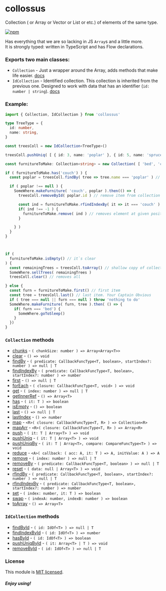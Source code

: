 # collossus

Collection ( or Array or Vector or List or etc.) of elements of the same type.

[![npm](https://img.shields.io/npm/v/collossus)](https://www.npmjs.com/package/collossus)

Has everything that we are so lacking in JS `Array`s and a little more.\
It is strongly typed: written in TypeScript and has Flow declarations.


### Exports two main classes:
* `Collection` - Just a wrapper around the Array, adds methods that make life easier. [docs](https://emgyrz.github.io/collossus/classes/collection)
* `IdCollection` - Identified collection. This collection is inherited from the previous one. Designed to work with data that has an identifier (`id: number | string`). [docs](https://emgyrz.github.io/collossus/classes/idcollection)



### Example:
```typescript
import { Collection, IdCollection } from 'collossus'

type TreeType = {
  id: number,
  name: string,
}

const treesColl = new IdCollection<TreeType>()

treesColl.pushUniq( [ { id: 3, name: 'poplar' }, { id: 5, name: 'spruce' }, { id: 11, name: 'pine' } ] ) // adds only unique elements

const furnitureToMake: Collection<string> = new Collection( [ 'bed', 'couch' ] )

if ( furnitureToMake.has('couch') ) {
  const poplar = treesColl.findBy( tree => tree.name === 'poplar' ) // returns null or item

  if ( poplar !== null ) {
    SomeWhere.makeFurniture( 'couch', poplar ).then(() => {
      treesColl.removeById( poplar.id ) // remove item from collection just by id

      const ind = furnitureToMake.rfindIndexBy( it => it === 'couch' ) // searched from right
      if( ind !== -1 ) {
        furnitureToMake.remove( ind ) // removes element at given position
      }

    } )
  }
}



if (
  furnitureToMake.isEmpty() // it`s clear
) {
  const remainingTrees = treesColl.toArray() // shallow copy of collection elements
  SomeWhere.sellTrees( remainingTrees )
  treesColl.clear() // removes all

} else {
  const furn = furnitureToMake.first() // first item
  const tree = treesColl.last() // last item. Your Captain Obvious
  if ( tree === null || furn === null ) throw 'nothing to do'
  SomeWhere.makeFurniture( furn, tree ).then( () => {
    if( furn === 'bed') {
      SomeWhere.goToSleep()
    }
  })
}
```

### `Collection` methods

* [chunks](https://emgyrz.github.io/collossus/classes/collection.html#chunks) - `( chunkSize: number ) => Array<Array<T>>`
* [clear](https://emgyrz.github.io/collossus/classes/collection.html#clear) - `() => void`
* [findBy](https://emgyrz.github.io/collossus/classes/collection.html#findby) - `( predicate: CallbackFuncType<T, boolean>, startIndex?: number ) => null | T`
* [findIndexBy](https://emgyrz.github.io/collossus/classes/collection.html#findindexby) - `( predicate: CallbackFuncType<T, boolean>, startIndex?: number ) => number`
* [first](https://emgyrz.github.io/collossus/classes/collection.html#first) - `() => null | T`
* [forEach](https://emgyrz.github.io/collossus/classes/collection.html#foreach) - `( closure: CallbackFuncType<T, void> ) => void`
* [get](https://emgyrz.github.io/collossus/classes/collection.html#get) - `( index: number ) => null | T`
* [getInnerRef](https://emgyrz.github.io/collossus/classes/collection.html#getinnerref) - `() => Array<T>`
* [has](https://emgyrz.github.io/collossus/classes/collection.html#has) - `( it: T ) => boolean`
* [isEmpty](https://emgyrz.github.io/collossus/classes/collection.html#isempty) - `() => boolean`
* [last](https://emgyrz.github.io/collossus/classes/collection.html#last) - `() => null | T`
* [lastIndex](https://emgyrz.github.io/collossus/classes/collection.html#lastindex) - `() => number`
* [map](https://emgyrz.github.io/collossus/classes/collection.html#map) - `<R>( closure: CallbackFuncType<T, R> ) => Collection<R>`
* [mapArr](https://emgyrz.github.io/collossus/classes/collection.html#maparr) - `<R>( closure: CallbackFuncType<T, R> ) => Array<R>`
* [push](https://emgyrz.github.io/collossus/classes/collection.html#push) - `( it: T | Array<T> ) => void`
* [pushUniq](https://emgyrz.github.io/collossus/classes/collection.html#pushuniq) - `( it: T | Array<T> ) => void`
* [pushUniqBy](https://emgyrz.github.io/collossus/classes/collection.html#pushuniqby) - `( it: T | Array<T>, compare: CompareFuncType<T> ) => void`
* [reduce](https://emgyrz.github.io/collossus/classes/collection.html#reduce) - `<A>( callback: ( acc: A, it: T ) => A, initValue: A ) => A`
* [remove](https://emgyrz.github.io/collossus/classes/collection.html#remove) - `( index: number ) => null | T`
* [removeBy](https://emgyrz.github.io/collossus/classes/collection.html#removeby) - `( predicate: CallbackFuncType<T, boolean> ) => null | T`
* [reset](https://emgyrz.github.io/collossus/classes/collection.html#reset) - `( data: null | Array<T> ) => void`
* [rfindBy](https://emgyrz.github.io/collossus/classes/collection.html#rfindby) - `( predicate: CallbackFuncType<T, boolean>, startIndex?: number ) => null | T`
* [rfindIndexBy](https://emgyrz.github.io/collossus/classes/collection.html#rfindindexby) - `( predicate: CallbackFuncType<T, boolean>, startIndex?: number ) => number`
* [set](https://emgyrz.github.io/collossus/classes/collection.html#set) - `( index: number, it: T ) => boolean`
* [swap](https://emgyrz.github.io/collossus/classes/collection.html#swap) - `( indexA: number, indexB: number ) => boolean`
* [toArray](https://emgyrz.github.io/collossus/classes/collection.html#toarray) - `() => Array<T>`


### `IdCollection` methods

* [findById](https://emgyrz.github.io/collossus/classes/idcollection.html#findbyid) - `( id: IdOf<T> ) => null | T`
* [findIndexById](https://emgyrz.github.io/collossus/classes/idcollection.html#findindexbyid) - `( id: IdOf<T> ) => number`
* [hasById](https://emgyrz.github.io/collossus/classes/idcollection.html#hasbyid) - `( id: IdOf<T> ) => boolean`
* [pushUniqById](https://emgyrz.github.io/collossus/classes/idcollection.html#pushuniqbyid) - `( it: Array<T> | T ) => void`
* [removeById](https://emgyrz.github.io/collossus/classes/idcollection.html#removebyid) - `( id: IdOf<T> ) => null | T`



### License

This module is [MIT licensed](./LICENSE).


##### Enjoy using!

